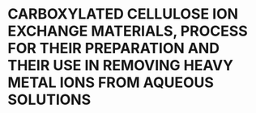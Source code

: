 # CARBOXYLATED CELLULOSE ION EXCHANGE MATERIALS, PROCESS FOR THEIR PREPARATION AND THEIR USE IN REMOVING HEAVY METAL IONS FROM AQUEOUS SOLUTIONS